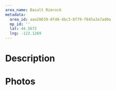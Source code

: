 ```yaml
---
area_name: Basalt Rimrock
metadata:
  area_id: aaa20639-8fd0-4bc3-8f79-f845a3a7ad0a
  mp_id: ''
  lat: 44.5672
  lng: -122.1269
---
```

# Description

# Photos

